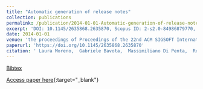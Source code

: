 ```yaml
---
title: "Automatic generation of release notes"
collection: publications
permalink: /publication/2014-01-01-Automatic-generation-of-release-notes
excerpt: 'DOI: 10.1145/2635868.2635870, Scopus ID: 2-s2.0-84986879770, Cited by: 35'
date: 2014-01-01
venue: 'the proceedings of Proceedings of the 22nd ACM SIGSOFT International Symposium on Foundations of Software Engineering, (FSE-22), Hong Kong, China, November 16 - 22, 2014'
paperurl: 'https://doi.org/10.1145/2635868.2635870'
citation: ' Laura Moreno,  Gabriele Bavota,  Massimiliano Di Penta,  Rocco Oliveto,  Andrian Marcus,  Gerardo Canfora, &quot;Automatic generation of release notes.&quot; the proceedings of Proceedings of the 22nd ACM SIGSOFT International Symposium on Foundations of Software Engineering, (FSE-22), Hong Kong, China, November 16 - 22, 2014, 2014.'
---
```

[Bibtex](https://dblp.org/rec/bib/conf/sigsoft/MorenoBPOMC14)

[Access paper here](https://doi.org/10.1145/2635868.2635870){:target="_blank"}
